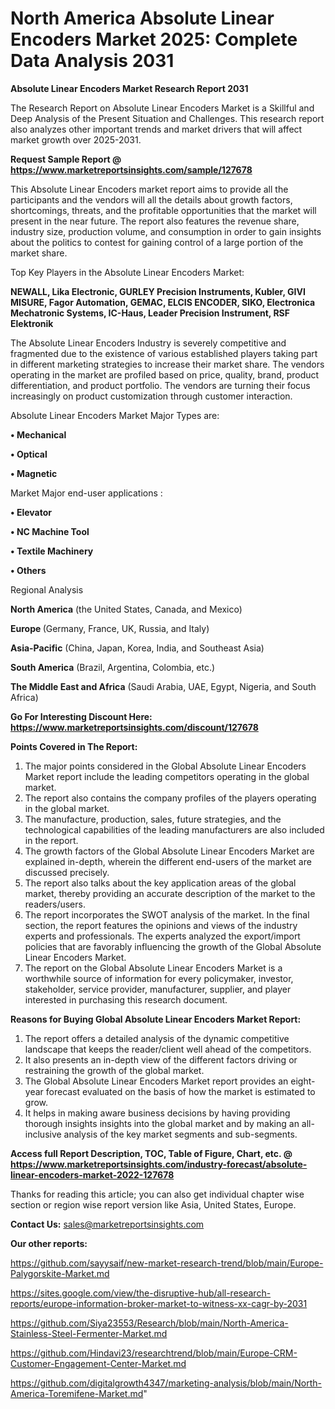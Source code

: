 # North America Absolute Linear Encoders Market 2025: Complete Data Analysis 2031

<strong>Absolute Linear Encoders Market Research Report 2031</strong>

The Research Report on Absolute Linear Encoders Market is a Skillful and Deep Analysis of the Present Situation and Challenges. This research report also analyzes other important trends and market drivers that will affect market growth over 2025-2031.

<strong>Request Sample Report @ <a href=https://www.marketreportsinsights.com/sample/127678>https://www.marketreportsinsights.com/sample/127678</a></strong>

This Absolute Linear Encoders market report aims to provide all the participants and the vendors will all the details about growth factors, shortcomings, threats, and the profitable opportunities that the market will present in the near future. The report also features the revenue share, industry size, production volume, and consumption in order to gain insights about the politics to contest for gaining control of a large portion of the market share.

Top Key Players in the Absolute Linear Encoders Market:

<strong>NEWALL, Lika Electronic, GURLEY Precision Instruments, Kubler, GIVI MISURE, Fagor Automation, GEMAC, ELCIS ENCODER, SIKO, Electronica Mechatronic Systems, IC-Haus, Leader Precision Instrument, RSF Elektronik</strong>

The Absolute Linear Encoders Industry is severely competitive and fragmented due to the existence of various established players taking part in different marketing strategies to increase their market share. The vendors operating in the market are profiled based on price, quality, brand, product differentiation, and product portfolio. The vendors are turning their focus increasingly on product customization through customer interaction.

Absolute Linear Encoders Market Major Types are:

<strong>• Mechanical

• Optical

• Magnetic</strong>

Market Major end-user applications :

<strong>• Elevator

• NC Machine Tool

• Textile Machinery

• Others</strong>

Regional Analysis

</u><strong><b>North America</b></strong> (the United States, Canada, and Mexico)

<strong><b>Europe </b></strong>(Germany, France, UK, Russia, and Italy)

<strong><b>Asia-Pacific</b></strong> (China, Japan, Korea, India, and Southeast Asia)

<strong><b>South America</b></strong> (Brazil, Argentina, Colombia, etc.)

<strong><b>The Middle East and Africa</b></strong> (Saudi Arabia, UAE, Egypt, Nigeria, and South Africa)

<strong>Go For Interesting Discount Here: <a href=https://www.marketreportsinsights.com/discount/127678>https://www.marketreportsinsights.com/discount/127678</a></strong>

<strong>Points Covered in The Report:</strong>
<ol>
  <li>The major points considered in the Global Absolute Linear Encoders Market report include the leading competitors operating in the global market.</li>
  <li>The report also contains the company profiles of the players operating in the global market.</li>
  <li>The manufacture, production, sales, future strategies, and the technological capabilities of the leading manufacturers are also included in the report.</li>
  <li>The growth factors of the Global Absolute Linear Encoders Market are explained in-depth, wherein the different end-users of the market are discussed precisely.</li>
  <li>The report also talks about the key application areas of the global market, thereby providing an accurate description of the market to the readers/users.</li>
  <li>The report incorporates the SWOT analysis of the market. In the final section, the report features the opinions and views of the industry experts and professionals. The experts analyzed the export/import policies that are favorably influencing the growth of the Global Absolute Linear Encoders Market.</li>
  <li>The report on the Global Absolute Linear Encoders Market is a worthwhile source of information for every policymaker, investor, stakeholder, service provider, manufacturer, supplier, and player interested in purchasing this research document.</li>
</ol>
<strong>Reasons for Buying Global Absolute Linear Encoders Market Report:</strong>

<ol>
  <li>The report offers a detailed analysis of the dynamic competitive landscape that keeps the reader/client well ahead of the competitors.</li>
  <li>It also presents an in-depth view of the different factors driving or restraining the growth of the global market.</li>
  <li>The Global Absolute Linear Encoders Market report provides an eight-year forecast evaluated on the basis of how the market is estimated to grow.</li>
  <li>It helps in making aware business decisions by having providing thorough insights insights into the global market and by making an all-inclusive analysis of the key market segments and sub-segments.</li>
</ol>
<strong>Access full Report Description, TOC, Table of Figure, Chart, etc. @ <a href=https://www.marketreportsinsights.com/industry-forecast/absolute-linear-encoders-market-2022-127678>https://www.marketreportsinsights.com/industry-forecast/absolute-linear-encoders-market-2022-127678</a></strong>


Thanks for reading this article; you can also get individual chapter wise section or region wise report version like Asia, United States, Europe.

<strong>Contact Us:</strong>
sales@marketreportsinsights.com

<strong>Our other reports:</strong>

<a href=https://github.com/sayysaif/new-market-research-trend/blob/main/Europe-Palygorskite-Market.md>https://github.com/sayysaif/new-market-research-trend/blob/main/Europe-Palygorskite-Market.md</a>

<a href=https://sites.google.com/view/the-disruptive-hub/all-research-reports/europe-information-broker-market-to-witness-xx-cagr-by-2031>https://sites.google.com/view/the-disruptive-hub/all-research-reports/europe-information-broker-market-to-witness-xx-cagr-by-2031</a>

<a href=https://github.com/Siya23553/Research/blob/main/North-America-Stainless-Steel-Fermenter-Market.md>https://github.com/Siya23553/Research/blob/main/North-America-Stainless-Steel-Fermenter-Market.md</a>

<a href=https://github.com/Hindavi23/researchtrend/blob/main/Europe-CRM-Customer-Engagement-Center-Market.md>https://github.com/Hindavi23/researchtrend/blob/main/Europe-CRM-Customer-Engagement-Center-Market.md</a>

<a href=https://github.com/digitalgrowth4347/marketing-analysis/blob/main/North-America-Toremifene-Market.md>https://github.com/digitalgrowth4347/marketing-analysis/blob/main/North-America-Toremifene-Market.md</a>"
